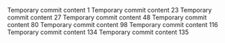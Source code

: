 Temporary commit content 1
Temporary commit content 23
Temporary commit content 27
Temporary commit content 48
Temporary commit content 80
Temporary commit content 98
Temporary commit content 116
Temporary commit content 134
Temporary commit content 135
